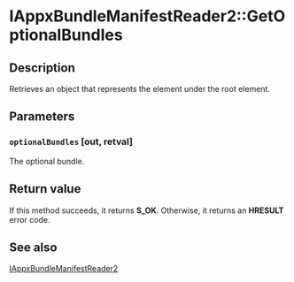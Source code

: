 # IAppxBundleManifestReader2::GetOptionalBundles

## Description

Retrieves an object that represents the <OptionalBundles> element under the root <Bundle> element.

## Parameters

### `optionalBundles` [out, retval]

The optional bundle.

## Return value

If this method succeeds, it returns **S_OK**. Otherwise, it returns an **HRESULT** error code.

## See also

[IAppxBundleManifestReader2](https://learn.microsoft.com/windows/desktop/api/appxpackaging/nn-appxpackaging-iappxbundlemanifestreader2)
